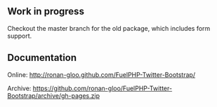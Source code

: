 ## Work in progress
Checkout the master branch for the old package, which includes form support.

## Documentation
Online: http://ronan-gloo.github.com/FuelPHP-Twitter-Bootstrap/

Archive: https://github.com/ronan-gloo/FuelPHP-Twitter-Bootstrap/archive/gh-pages.zip

